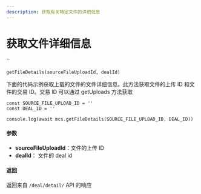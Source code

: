 ```yaml
---
description: 获取有关特定文件的详细信息
---
```


# 获取文件详细信息

``

```
getFileDetails(sourceFileUploadId, dealId)
```

下面的代码示例获取上载的文件的文件详细信息。此方法获取文件的上传 ID 和文件的交易 ID。交易 ID 可以通过 getUploads 方法获取

```
const SOURCE_FILE_UPLOAD_ID = ''
const DEAL_ID = ''
 
console.log(await mcs.getFileDetails(SOURCE_FILE_UPLOAD_ID, DEAL_ID))
```

#### 参数 <a href="#can-shu-3" id="can-shu-3"></a>

* **sourceFileUploadId**：文件的上传 ID
* **dealId**： 文件的 deal id

#### 返回 <a href="#fan-hui-4" id="fan-hui-4"></a>

返回来自 `/deal/detail/` API 的响应
